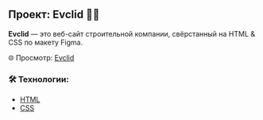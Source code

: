 ## Проект: Evclid 👷‍♂️

**Evclid** — это веб-сайт строительной компании, свёрстанный на HTML & CSS по макету Figma.


🌐 Просмотр:
[Evclid](https://cheradam13.github.io/Evclid/)

### 🛠️ Технологии:

- [HTML](https://developer.mozilla.org/ru/docs/Web/HTML)
- [CSS](https://developer.mozilla.org/en-US/docs/Web/CSS)
